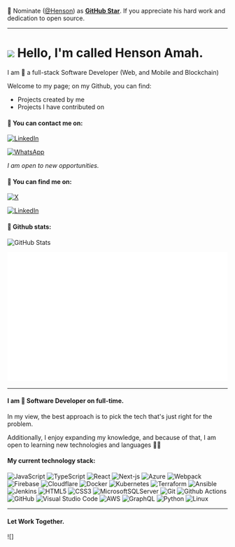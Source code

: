 📢 Nominate ([@Henson](https://github.com/Henson-Kudi/)) as **[GitHub Star](https://stars.github.com/nominate)**. If you appreciate his hard work and dedication to open source.

---

# <img src="https://media.giphy.com/media/hvRJCLFzcasrR4ia7z/giphy.gif" width="30px"> Hello, I'm called Henson Amah.

I am 🧙 a full-stack Software Developer (Web, and Mobile and Blockchain)

Welcome to my page; on my Github, you can find:

- Projects created by me
- Projects I have contributed on

#### 📧 You can contact me on:

[![LinkedIn](https://img.shields.io/badge/LinkedIn-%230077B5.svg?&style=for-the-badge&logo=linkedin&logoColor=white)](https://linkedin.com/in/henson-kudi-amah-64736b190)

[![WhatsApp](https://img.shields.io/badge/WhatsApp-%230077B5.svg?&style=for-the-badge&logo=whatsapp&logoColor=white)](https://wa.me/+971588629213)

_I am open to new opportunities._

#### 🔎 You can find me on:

[![X](https://img.shields.io/badge/X-%231DA1F2.svg?&style=for-the-badge&logo=x&logoColor=white)](https://x.com/HensonAmah)

[![LinkedIn](https://img.shields.io/badge/LinkedIn-%230077B5.svg?&style=for-the-badge&logo=linkedin&logoColor=white)](linkedin.com/in/henson-kudi-amah-64736b190)

#### 📜 Github stats:

![GitHub Stats](https://github-readme-stats.vercel.app/api?username=Henson-Kudi&count_private=true&show_icons=true&theme=light)

![GITHUB Languages](https://raw.githubusercontent.com/puliczek/github-stats/master/generated/languages.svg?username=Henson-Kudi)

---

#### I am 🧙 Software Developer on full-time.

In my view, the best approach is to pick the tech that's just right for the problem.

Additionally, I enjoy expanding my knowledge, and because of that, I am open to learning new technologies and languages 🐱‍👓

#### My current technology stack:

![JavaScript](https://img.shields.io/badge/javascript-%23323330.svg?style=flat-square&logo=javascript&logoColor=%23F7DF1E)
![TypeScript](https://img.shields.io/badge/-TypeScript-007ACC?style=flat-square&logo=typescript&logoColor=white)
![React](https://img.shields.io/badge/react-%2320232a.svg?style=flat-square&logo=react&logoColor=%2361DAFB)
![Next-js](https://img.shields.io/badge/Next-black?style=flat-square&logo=next.js&logoColor=white)
![Azure](https://img.shields.io/badge/azure-%230072C6.svg?style=flat-square&logo=azure-devops&logoColor=white)
![Webpack](https://img.shields.io/badge/-Webpack-8DD6F9?style=flat-square&logo=webpack&logoColor=white)
![Firebase](https://img.shields.io/badge/firebase-%23039BE5.svg?style=flat-square&logo=firebase)
![Cloudflare](https://img.shields.io/badge/Cloudflare-F38020?style=flat-square&logo=Cloudflare&logoColor=white)
![Docker](https://img.shields.io/badge/-Docker-46a2f1?style=flat-square&logo=docker&logoColor=white)
![Kubernetes](https://img.shields.io/badge/-Kubernetes-46a2f1?style=flat-square&logo=kubernetes&logoColor=white)
![Terraform](https://img.shields.io/badge/-Terraform-46a2f1?style=flat-square&logo=terraform&logoColor=white)
![Ansible](https://img.shields.io/badge/-Ansible-46a2f1?style=flat-square&logo=ansible&logoColor=white)
![Jenkins](https://img.shields.io/badge/-Jenkins-46a2f1?style=flat-square&logo=jenkins&logoColor=white)
![HTML5](https://img.shields.io/badge/-HTML5-E34F26?style=flat-square&logo=html5&logoColor=white)
![CSS3](https://img.shields.io/badge/css3-%231572B6.svg?style=flat-square&logo=css3&logoColor=white)
![MicrosoftSQLServer](https://img.shields.io/badge/Microsoft%20SQL%20Sever-CC2927?style=flat-square&logo=microsoft%20sql%20server&logoColor=white)
![Git](https://img.shields.io/badge/-Git-F05032?style=flat-square&logo=git&logoColor=white)
![Github Actions](https://img.shields.io/badge/-Github_Actions-2088FF?style=flat-square&logo=github-actions&logoColor=white)
![GitHub](https://img.shields.io/badge/github-%23121011.svg?style=flat-square&logo=github&logoColor=white)
![Visual Studio Code](https://img.shields.io/badge/Visual%20Studio%20Code-0078d7.svg?style=flat-square&logo=visual-studio-code&logoColor=white)
![AWS](https://img.shields.io/badge/AWS-%23FF9900.svg?style=flat-square&logo=amazon-aws&logoColor=white)
![GraphQL](https://img.shields.io/badge/-GraphQL-E10098?style=flat-square&logo=graphql&logoColor=white)
![Python](https://img.shields.io/badge/python-3670A0?style=flat-square&logo=python&logoColor=ffdd54)
![Linux](https://img.shields.io/badge/Linux-FCC624?style=flat-square&logo=linux&logoColor=black)

---

#### Let Work Together.

![]